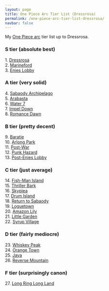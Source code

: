 ```yaml
---
layout: page
title: One Piece Arc Tier List (Dressrosa)
permalink: /one-piece-arc-tier-list-dressrosa/
navbar: false
---
```


<p>My <a href="https://onepiece.fandom.com/wiki/Story_Arcs">One Piece arc</a> tier list up to Dressrosa.</p>

<h3>S tier (absolute best)</h3>
<p>
    1. <a href="https://onepiece.fandom.com/wiki/Dressrosa_Arc">Dressrosa</a><br>
    2. <a href="https://onepiece.fandom.com/wiki/Marineford_Arc">Marineford</a><br>
    3. <a href="https://onepiece.fandom.com/wiki/Enies_Lobby_Arc">Enies Lobby</a><br>
</p>

<h3>A tier (very solid)</h3>
<p>
    4. <a href="https://onepiece.fandom.com/wiki/Sabaody_Archipelago_Arc">Sabaody Archipelago</a><br>
    5. <a href="https://onepiece.fandom.com/wiki/Arabasta_Arc">Arabasta</a><br>
    6. <a href="https://onepiece.fandom.com/wiki/Water_7_Arc">Water 7</a><br>
    7. <a href="https://onepiece.fandom.com/wiki/Impel_Down_Arc">Impel Down</a><br>
    8. <a href="https://onepiece.fandom.com/wiki/Romance_Dawn_Arc">Romance Dawn</a><br>
</p>

<h3>B tier (pretty decent)</h3>
<p>
    9. <a href="https://onepiece.fandom.com/wiki/Baratie_Arc">Baratie</a><br>
    10. <a href="https://onepiece.fandom.com/wiki/Arlong_Park_Arc">Arlong Park</a><br>
    11. <a href="https://onepiece.fandom.com/wiki/Post-War_Arc">Post-War</a><br>
    12. <a href="https://onepiece.fandom.com/wiki/Punk_Hazard_Arc">Punk Hazard</a><br>
    13. <a href="https://onepiece.fandom.com/wiki/Post-Enies_Lobby_Arc">Post-Enies Lobby</a><br>
</p>

<h3>C tier (just average)</h3>
<p>
    14. <a href="https://onepiece.fandom.com/wiki/Fish-Man_Island_Arc">Fish-Man Island</a><br>
    15. <a href="https://onepiece.fandom.com/wiki/Thriller_Bark_Arc">Thriller Bark</a><br>
    16. <a href="https://onepiece.fandom.com/wiki/Skypiea_Arc">Skypiea</a><br>
    17. <a href="https://onepiece.fandom.com/wiki/Drum_Island_Arc">Drum Island</a><br>
    18. <a href="https://onepiece.fandom.com/wiki/Return_to_Sabaody_Arc">Return to Sabaody</a><br>
    19. <a href="https://onepiece.fandom.com/wiki/Loguetown_Arc">Loguetown</a><br>
    20. <a href="https://onepiece.fandom.com/wiki/Amazon_Lily_Arc">Amazon Lily</a><br>
    21. <a href="https://onepiece.fandom.com/wiki/Little_Garden_Arc">Little Garden</a><br>
    22. <a href="https://onepiece.fandom.com/wiki/Syrup_Village_Arc">Syrup Village</a><br>
</p>

<h3>D tier (fairly mediocre)</h3>
<p>
    23. <a href="https://onepiece.fandom.com/wiki/Whisky_Peak_Arc">Whiskey Peak</a><br>
    24. <a href="https://onepiece.fandom.com/wiki/Orange_Town_Arc">Orange Town</a><br>
    25. <a href="https://onepiece.fandom.com/wiki/Jaya_Arc">Jaya</a><br>
    26. <a href="https://onepiece.fandom.com/wiki/Reverse_Mountain_Arc">Reverse Mountain</a><br>
</p>

<h3>F tier (surprisingly canon)</h3>
<p>
    27. <a href="https://onepiece.fandom.com/wiki/Long_Ring_Long_Land_Arc">Long Ring Long Land</a><br>
</p>